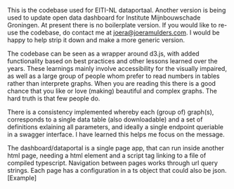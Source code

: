 This is the codebase used for EITI-NL dataportaal. Another version is being used to update open data dashboard for Institute Mijnbouwschade Groningen. 
At present there is no boilerplate version. If you would like to re-use the codebase, do contact me at joera@joeramulders.com. I would be happy to help strip it down and make a more generic version.

The codebase can be seen as a wrapper around d3.js, with added functionality based on best practices and other lessons learned over the years. 
These learnings mainly involve accessibility for the visually impaired, as well as a large group of people whom prefer to read numbers in tables rather than interprete graphs. 
When you are reading this there is a good chance that you like or love (making) beautiful and complex graphs. The hard truth is that few people do. 

There is a consistency implemented whereby each (group of) graph(s), corresponds to a single data table (also downloadable) and a set of definitions exlaining all parameters, and ideally a single endpoint queriable in a swagger interface. I have learned this helps me focus on the message. 

The dashboard/dataportal is a single page app, that can run inside another html page, needing a html element and a script tag linking to a file of compiled typescript. 
Navigation between pages works through url query strings. Each page has a configuration in a ts object that could also be json. [Example]
